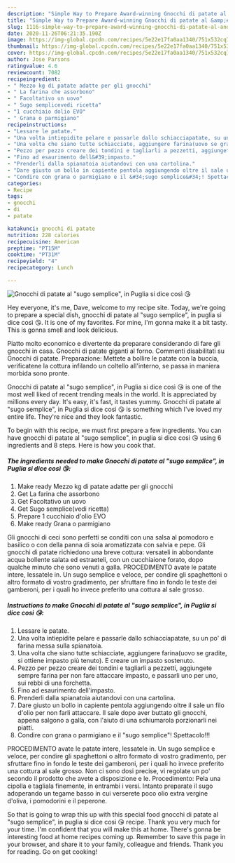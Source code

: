 ```yaml
---
description: "Simple Way to Prepare Award-winning Gnocchi di patate al &amp;#34;sugo semplice&amp;#34;, in Puglia si dice così 😘"
title: "Simple Way to Prepare Award-winning Gnocchi di patate al &amp;#34;sugo semplice&amp;#34;, in Puglia si dice così 😘"
slug: 1116-simple-way-to-prepare-award-winning-gnocchi-di-patate-al-and-34-sugo-semplice-and-34-in-puglia-si-dice-cosi
date: 2020-11-26T06:21:35.190Z
image: https://img-global.cpcdn.com/recipes/5e22e17fa0aa1340/751x532cq70/gnocchi-di-patate-al-sugo-semplice-in-puglia-si-dice-cosi-😘-recipe-main-photo.jpg
thumbnail: https://img-global.cpcdn.com/recipes/5e22e17fa0aa1340/751x532cq70/gnocchi-di-patate-al-sugo-semplice-in-puglia-si-dice-cosi-😘-recipe-main-photo.jpg
cover: https://img-global.cpcdn.com/recipes/5e22e17fa0aa1340/751x532cq70/gnocchi-di-patate-al-sugo-semplice-in-puglia-si-dice-cosi-😘-recipe-main-photo.jpg
author: Jose Parsons
ratingvalue: 4.6
reviewcount: 7082
recipeingredient:
- " Mezzo kg di patate adatte per gli gnocchi"
- " La farina che assorbono"
- " Facoltativo un uovo"
- " Sugo semplicevedi ricetta"
- "1 cucchiaio dolio EVO"
- " Grana o parmigiano"
recipeinstructions:
- "Lessare le patate."
- "Una volta intiepidite pelare e passarle dallo schiacciapatate, su un po&#39; di farina messa sulla spianatoia."
- "Una volta che siano tutte schiacciate, aggiungere farina(uovo se gradite, si ottiene impasto più tenuto). E creare un impasto sostenuto."
- "Pezzo per pezzo creare dei tondini e tagliarli a pezzetti, aggiungete sempre farina per non fare attaccare impasto, e passarli uno per uno, sui rebbi di una forchetta."
- "Fino ad esaurimento dell&#39;impasto."
- "Prenderli dalla spianatoia aiutandovi con una cartolina."
- "Dare giusto un bollo in capiente pentola aggiungendo oltre il sale un filo d&#39;olio per non farli attaccare. Il sale dopo aver buttato gli gnocchi, appena salgono a galla, con l&#39;aiuto di una schiumarola porzionarli nei piatti."
- "Condire con grana o parmigiano e il &#34;sugo semplice&#34;! Spettacolo!!!"
categories:
- Recipe
tags:
- gnocchi
- di
- patate

katakunci: gnocchi di patate 
nutrition: 228 calories
recipecuisine: American
preptime: "PT15M"
cooktime: "PT31M"
recipeyield: "4"
recipecategory: Lunch

---
```



![Gnocchi di patate al &#34;sugo semplice&#34;, in Puglia si dice così 😘](https://img-global.cpcdn.com/recipes/5e22e17fa0aa1340/751x532cq70/gnocchi-di-patate-al-sugo-semplice-in-puglia-si-dice-cosi-😘-recipe-main-photo.jpg)

Hey everyone, it's me, Dave, welcome to my recipe site. Today, we're going to prepare a special dish, gnocchi di patate al &#34;sugo semplice&#34;, in puglia si dice così 😘. It is one of my favorites. For mine, I'm gonna make it a bit tasty. This is gonna smell and look delicious.

Piatto molto economico e divertente da preparare considerando di fare gli gnocchi in casa. Gnocchi di patate giganti al forno. Commenti disabilitati su Gnocchi di patate. Preparazione: Mettete a bollire le patate con la buccia, verificatene la cottura infilando un coltello all&#39;interno, se passa in maniera morbida sono pronte.

Gnocchi di patate al &#34;sugo semplice&#34;, in Puglia si dice così 😘 is one of the most well liked of recent trending meals in the world. It is appreciated by millions every day. It's easy, it's fast, it tastes yummy. Gnocchi di patate al &#34;sugo semplice&#34;, in Puglia si dice così 😘 is something which I've loved my entire life. They're nice and they look fantastic.


To begin with this recipe, we must first prepare a few ingredients. You can have gnocchi di patate al &#34;sugo semplice&#34;, in puglia si dice così 😘 using 6 ingredients and 8 steps. Here is how you cook that.

<!--inarticleads1-->

##### The ingredients needed to make Gnocchi di patate al &#34;sugo semplice&#34;, in Puglia si dice così 😘:

1. Make ready  Mezzo kg di patate adatte per gli gnocchi
1. Get  La farina che assorbono
1. Get  Facoltativo un uovo
1. Get  Sugo semplice(vedi ricetta)
1. Prepare 1 cucchiaio d&#39;olio EVO
1. Make ready  Grana o parmigiano


Gli gnocchi di ceci sono perfetti se conditi con una salsa al pomodoro e basilico o con della panna di soia aromatizzata con salvia e pepe. Gli gnocchi di patate richiedono una breve cottura: versateli in abbondante acqua bollente salata ed estraeteli, con un cucchiaione forato, dopo qualche minuto che sono venuti a galla. PROCEDIMENTO avate le patate intere, lessatele in. Un sugo semplice e veloce, per condire gli spaghettoni o altro formato di vostro gradimento, per sfruttare fino in fondo le teste dei gamberoni, per i quali ho invece preferito una cottura al sale grosso. 

<!--inarticleads2-->

##### Instructions to make Gnocchi di patate al &#34;sugo semplice&#34;, in Puglia si dice così 😘:

1. Lessare le patate.
1. Una volta intiepidite pelare e passarle dallo schiacciapatate, su un po&#39; di farina messa sulla spianatoia.
1. Una volta che siano tutte schiacciate, aggiungere farina(uovo se gradite, si ottiene impasto più tenuto). E creare un impasto sostenuto.
1. Pezzo per pezzo creare dei tondini e tagliarli a pezzetti, aggiungete sempre farina per non fare attaccare impasto, e passarli uno per uno, sui rebbi di una forchetta.
1. Fino ad esaurimento dell&#39;impasto.
1. Prenderli dalla spianatoia aiutandovi con una cartolina.
1. Dare giusto un bollo in capiente pentola aggiungendo oltre il sale un filo d&#39;olio per non farli attaccare. Il sale dopo aver buttato gli gnocchi, appena salgono a galla, con l&#39;aiuto di una schiumarola porzionarli nei piatti.
1. Condire con grana o parmigiano e il &#34;sugo semplice&#34;! Spettacolo!!!


PROCEDIMENTO avate le patate intere, lessatele in. Un sugo semplice e veloce, per condire gli spaghettoni o altro formato di vostro gradimento, per sfruttare fino in fondo le teste dei gamberoni, per i quali ho invece preferito una cottura al sale grosso. Non ci sono dosi precise, vi regolate un po&#39; secondo il prodotto che avete a disposizione e le. Procedimento: Pela una cipolla e tagliala finemente, in entrambi i versi. Intanto preparate il sugo adoperando un tegame basso in cui verserete poco olio extra vergine d&#39;oliva, i pomodorini e il peperone. 

So that is going to wrap this up with this special food gnocchi di patate al &#34;sugo semplice&#34;, in puglia si dice così 😘 recipe. Thank you very much for your time. I'm confident that you will make this at home. There's gonna be interesting food at home recipes coming up. Remember to save this page in your browser, and share it to your family, colleague and friends. Thank you for reading. Go on get cooking!
